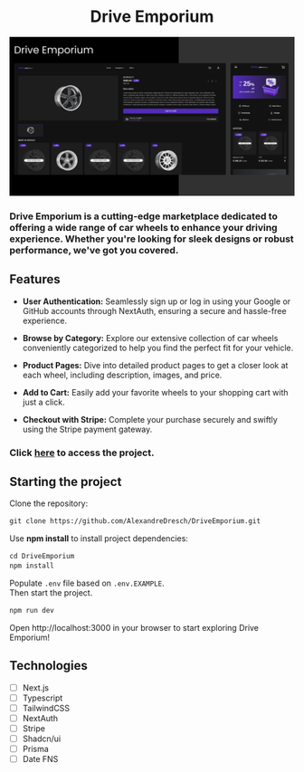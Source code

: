 <h1 align="center">
  Drive Emporium
</h1>

![cover](.github/image.png?style=flat)

### Drive Emporium is a cutting-edge marketplace dedicated to offering a wide range of car wheels to enhance your driving experience. Whether you're looking for sleek designs or robust performance, we've got you covered.

## Features

- **User Authentication:** Seamlessly sign up or log in using your Google or GitHub accounts through NextAuth, ensuring a secure and hassle-free experience.

- **Browse by Category:** Explore our extensive collection of car wheels conveniently categorized to help you find the perfect fit for your vehicle.

- **Product Pages:** Dive into detailed product pages to get a closer look at each wheel, including description, images, and price.

- **Add to Cart:** Easily add your favorite wheels to your shopping cart with just a click.

- **Checkout with Stripe:** Complete your purchase securely and swiftly using the Stripe payment gateway.

### Click [here](https://drive-emporium.vercel.app) to access the project.

## Starting the project
Clone the repository:
```cl
git clone https://github.com/AlexandreDresch/DriveEmporium.git
```

Use **npm install** to install project dependencies:
```cl
cd DriveEmporium
npm install
```

Populate `.env` file based on `.env.EXAMPLE`.
<br />
Then start the project.

```cl
npm run dev
```
Open http://localhost:3000 in your browser to start exploring Drive Emporium!

## Technologies

-   [ ] Next.js
-   [ ] Typescript
-   [ ] TailwindCSS
-   [ ] NextAuth
-   [ ] Stripe
-   [ ] Shadcn/ui
-   [ ] Prisma 
-   [ ] Date FNS

<br />